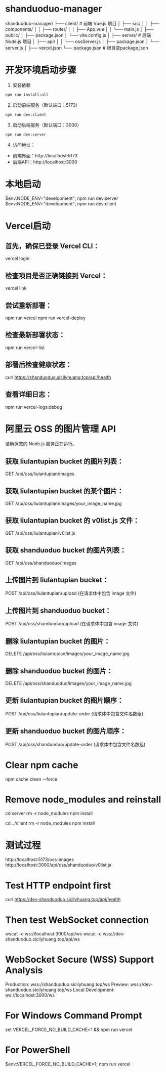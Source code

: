 # shanduoduo-manager
shanduoduo-manager/
├── client/                 # 前端 Vue.js 项目
│   ├── src/
│   │   ├── components/
│   │   ├── router/
│   │   ├── App.vue
│   │   └── main.js
│   ├── public/
│   ├── package.json
│   └── vite.config.js
│
├── server/                 # 后端 Node.js 项目
│   ├── api/
│   │   └── ossServer.js
│   ├── package.json
│   └── server.js
│
├── vercel.json
└── package.json           # 根目录package.json

# 开发环境启动步骤

1. 安装依赖
```bash
npm run install:all
```

2. 启动前端服务（默认端口：5173）
```bash
npm run dev:client
```

3. 启动后端服务（默认端口：3000）
```bash
npm run dev:server
```

4. 访问地址：
- 前端界面：http://localhost:5173
- 后端API：http://localhost:3000

# 本地启动
$env:NODE_ENV="development"; npm run dev:server
$env:NODE_ENV="development"; npm run dev:client

# Vercel启动
## 首先，确保已登录 Vercel CLI：
vercel login
## 检查项目是否正确链接到 Vercel：
vercel link
## 尝试重新部署：
npm run vercel
npm run vercel-deploy
## 检查最新部署状态：
npm run vercel-list
## 部署后检查健康状态：
curl https://shanduoduo.sicilyhuang.top/api/health
## 查看详细日志：
npm run vercel-logs:debug

# 阿里云 OSS 的图片管理 API
请确保您的 Node.js 服务正在运行。
## 获取 liulantupian bucket 的图片列表：
GET /api/oss/liulantupian/images
## 获取 liulantupian bucket 的某个图片：
GET /api/oss/liulantupian/images/your_image_name.jpg
## 获取 liulantupian bucket 的 v0list.js 文件：
GET /api/oss/liulantupian/v0list.js
## 获取 shanduoduo bucket 的图片列表：
GET /api/oss/shanduoduo/images
## 上传图片到 liulantupian bucket：
POST /api/oss/liulantupian/upload (在请求体中包含 image 文件)
## 上传图片到 shanduoduo bucket：
POST /api/oss/shanduoduo/upload (在请求体中包含 image 文件)
## 删除 liulantupian bucket 的图片：
DELETE /api/oss/liulantupian/images/your_image_name.jpg
## 删除 shanduoduo bucket 的图片：
DELETE /api/oss/shanduoduo/images/your_image_name.jpg
## 更新 liulantupian bucket 的图片顺序：
POST /api/oss/liulantupian/update-order (请求体中包含文件名数组)
## 更新 shanduoduo bucket 的图片顺序：
POST /api/oss/shanduoduo/update-order (请求体中包含文件名数组)


# Clear npm cache
npm cache clean --force

# Remove node_modules and reinstall
cd server
rm -r node_modules
npm install

cd ../client
rm -r node_modules
npm install

# 测试过程
http://localhost:5173/oss-images
http://localhost:3000/api/oss/shanduoduo/v0list.js

# Test HTTP endpoint first
curl https://dev-shanduoduo.sicilyhuang.top/api/health

# Then test WebSocket connection
wscat -c ws://localhost:3000/api/ws
wscat -c wss://dev-shanduoduo.sicilyhuang.top/api/ws

# WebSocket Secure (WSS) Support Analysis
Production: wss://shanduoduo.sicilyhuang.top/ws
Preview: wss://dev-shanduoduo.sicilyhuang.top/ws
Local Development: ws://localhost:3000/ws


# For Windows Command Prompt
set VERCEL_FORCE_NO_BUILD_CACHE=1 && npm run vercel

# For PowerShell
$env:VERCEL_FORCE_NO_BUILD_CACHE=1; npm run vercel